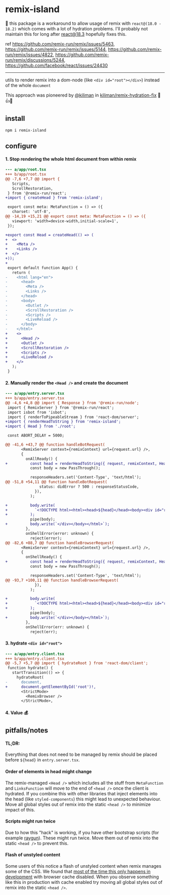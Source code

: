 # remix-island

🚨 this package is a workaround to allow usage of remix with `react@(18.0 - 18.2)` which comes with a lot of hydration problems. I'll probably not maintain this for long after react@18.3 hopefully fixes this.

ref https://github.com/remix-run/remix/issues/5463, https://github.com/remix-run/remix/issues/5144, https://github.com/remix-run/remix/issues/4822, https://github.com/remix-run/remix/discussions/5244, https://github.com/facebook/react/issues/24430

---

utils to render remix into a dom-node (like `<div id="root"></div>`) instead of the whole `document`

This approach was pioneered by [@kiliman](https://github.com/kiliman) in [kiliman/remix-hydration-fix](https://github.com/kiliman/remix-hydration-fix) 🙏👍🎉

## install

```bash
npm i remix-island
```

## configure

#### 1. Stop rendering the whole html document from within remix

```diff
--- a/app/root.tsx
+++ b/app/root.tsx
@@ -7,6 +7,7 @@ import {
   Scripts,
   ScrollRestoration,
 } from '@remix-run/react';
+import { createHead } from 'remix-island';

 export const meta: MetaFunction = () => ({
   charset: 'utf-8',
@@ -14,19 +15,21 @@ export const meta: MetaFunction = () => ({
   viewport: 'width=device-width,initial-scale=1',
 });

+export const Head = createHead(() => (
+  <>
+    <Meta />
+    <Links />
+  </>
+));
+
 export default function App() {
   return (
-    <html lang="en">
-      <head>
-        <Meta />
-        <Links />
-      </head>
-      <body>
-        <Outlet />
-        <ScrollRestoration />
-        <Scripts />
-        <LiveReload />
-      </body>
-    </html>
+    <>
+      <Head />
+      <Outlet />
+      <ScrollRestoration />
+      <Scripts />
+      <LiveReload />
+    </>
   );
 }
```

#### 2. Manually render the `<Head />` and create the document

```diff
--- a/app/entry.server.tsx
+++ b/app/entry.server.tsx
@@ -4,6 +4,8 @@ import { Response } from '@remix-run/node';
 import { RemixServer } from '@remix-run/react';
 import isbot from 'isbot';
 import { renderToPipeableStream } from 'react-dom/server';
+import { renderHeadToString } from 'remix-island';
+import { Head } from './root';

 const ABORT_DELAY = 5000;

@@ -41,6 +43,7 @@ function handleBotRequest(
       <RemixServer context={remixContext} url={request.url} />,
       {
         onAllReady() {
+          const head = renderHeadToString({ request, remixContext, Head });
           const body = new PassThrough();

           responseHeaders.set('Content-Type', 'text/html');
@@ -51,8 +54,11 @@ function handleBotRequest(
               status: didError ? 500 : responseStatusCode,
             }),
           );

+          body.write(
+            `<!DOCTYPE html><html><head>${head}</head><body><div id="root">`,
+          );
           pipe(body);
+          body.write(`</div></body></html>`);
         },
         onShellError(error: unknown) {
           reject(error);
@@ -82,6 +88,7 @@ function handleBrowserRequest(
       <RemixServer context={remixContext} url={request.url} />,
       {
         onShellReady() {
+          const head = renderHeadToString({ request, remixContext, Head });
           const body = new PassThrough();

           responseHeaders.set('Content-Type', 'text/html');
@@ -93,7 +100,11 @@ function handleBrowserRequest(
             }),
           );

+          body.write(
+            `<!DOCTYPE html><html><head>${head}</head><body><div id="root">`,
+          );
           pipe(body);
+          body.write(`</div></body></html>`);
         },
         onShellError(err: unknown) {
           reject(err);
```

#### 3. hydrate `<div id="root">`

```diff
--- a/app/entry.client.tsx
+++ b/app/entry.client.tsx
@@ -5,7 +5,7 @@ import { hydrateRoot } from 'react-dom/client';
 function hydrate() {
   startTransition(() => {
     hydrateRoot(
-      document,
+      document.getElementById('root')!,
       <StrictMode>
         <RemixBrowser />
       </StrictMode>,
```

#### 4. Value 💰

## pitfalls/notes

#### TL;DR:

Everything that does not need to be managed by remix should be placed before `${head}` in `entry.server.tsx`.

#### Order of elements in head might change

The remix-managed `<Head />` which includes all the stuff from `MetaFunction` and `LinksFunction` will move to the end of `<head />` once the client is hydrated. If you combine this with other libraries that inject elements into the head (like `styled-components`) this might lead to unexpected behaviour.
Move all global styles out of remix into the static `<head />` to minimize impact of this.

#### Scripts might run twice

Due to how this "hack" is working, if you have other bootstrap scripts (for example [raygun](https://github.com/Xiphe/remix-island/issues/4)). These might run twice. Move them out of remix into the static `<head />` to prevent this.

#### Flash of unstyled content

Some users of this notice a flash of unstyled content when remix manages some of the CSS. We found that [most of the time this only happens in development](https://github.com/Xiphe/remix-island/issues/2) with browser cache disabled. When you observe something like this in production with cache enabled try moving all global styles out of remix into the static `<head />`.
